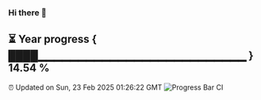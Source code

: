 ### Hi there 👋
⏳ Year progress { ████▁▁▁▁▁▁▁▁▁▁▁▁▁▁▁▁▁▁▁▁▁▁▁▁▁▁ } 14.54 %
---
⏰ Updated on Sun, 23 Feb 2025 01:26:22 GMT
![Progress Bar CI](https://github.com/liununu/liununu/workflows/Progress%20Bar%20CI/badge.svg)
